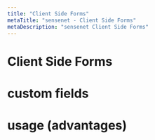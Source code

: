 ```yaml
---
title: "Client Side Forms"
metaTitle: "sensenet - Client Side Forms"
metaDescription: "sensenet Client Side Forms"
---
```


# Client Side Forms
# custom fields
# usage (advantages)
